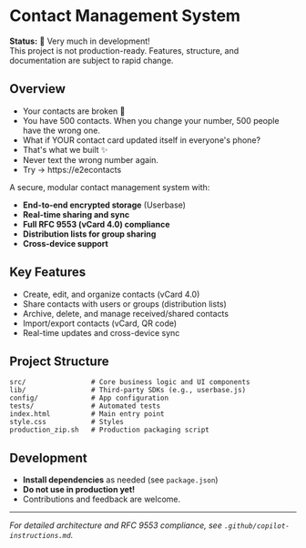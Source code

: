 # Contact Management System

**Status:** 🚧 Very much in development!  
This project is not production-ready. Features, structure, and documentation are subject to rapid change.

## Overview

- Your contacts are broken 🤯
- You have 500 contacts. When you change your number, 500 people have the wrong one.
- What if YOUR contact card updated itself in everyone's phone?
- That's what we built ✨
- Never text the wrong number again.
- Try  → https://e2econtacts

A secure, modular contact management system with:
- **End-to-end encrypted storage** (Userbase)
- **Real-time sharing and sync**
- **Full RFC 9553 (vCard 4.0) compliance**
- **Distribution lists for group sharing**
- **Cross-device support**

## Key Features

- Create, edit, and organize contacts (vCard 4.0)
- Share contacts with users or groups (distribution lists)
- Archive, delete, and manage received/shared contacts
- Import/export contacts (vCard, QR code)
- Real-time updates and cross-device sync

## Project Structure

```
src/                # Core business logic and UI components
lib/                # Third-party SDKs (e.g., userbase.js)
config/             # App configuration
tests/              # Automated tests
index.html          # Main entry point
style.css           # Styles
production_zip.sh   # Production packaging script
```

## Development

- **Install dependencies** as needed (see `package.json`)
- **Do not use in production yet!**
- Contributions and feedback are welcome.

---

*For detailed architecture and RFC 9553 compliance, see `.github/copilot-instructions.md`.*
